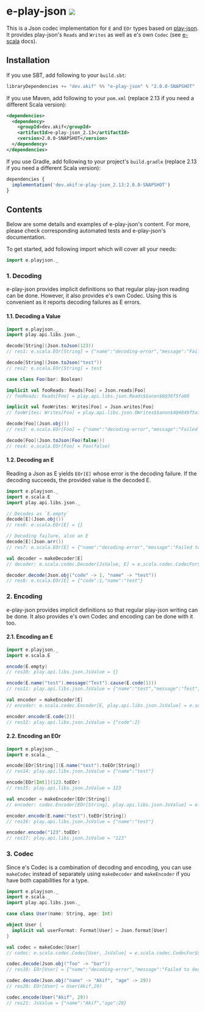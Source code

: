 [//]: # "This file is generated by [mdoc](https://scalameta.org/mdoc). Do not edit it directly as it will be overwritten. Instead edit corresponding file in docs folder."

# e-play-json [![](https://img.shields.io/badge/docs-2.0.0-SNAPSHOT-brightgreen.svg?style=for-the-badge&logo=scala&color=dc322f&labelColor=333333)](https://javadoc.io/doc/dev.akif/e-play-json)

This is a Json codec implementation for `E` and `EOr` types based on [play-json]((https://github.com/playframework/play-json)). It provides play-json's `Reads` and `Writes` as well as e's own `Codec` (see [e-scala](/e-scala/README.md#3-codec-decoder-and-encoder) docs).

## Installation

If you use SBT, add following to your `build.sbt`:

```scala
libraryDependencies += "dev.akif" %% "e-play-json" % "2.0.0-SNAPSHOT"
```
If you use Maven, add following to your `pom.xml` (replace 2.13 if you need a different Scala version):

```xml
<dependencies>
  <dependency>
    <groupId>dev.akif</groupId>
    <artifactId>e-play-json_2.13</artifactId>
    <version>2.0.0-SNAPSHOT</version>
  </dependency>
</dependencies>
```
If you use Gradle, add following to your project's `build.gradle` (replace 2.13 if you need a different Scala version):

```javascript
dependencies {
  implementation('dev.akif:e-play-json_2.13:2.0.0-SNAPSHOT')
}
```

## Contents

Below are some details and examples of e-play-json's content. For more, please check corresponding automated tests and e-play-json's documentation.

To get started, add following import which will cover all your needs:

```scala
import e.playjson._
```

### 1. Decoding

e-play-json provides implicit definitions so that regular play-json reading can be done. However, it also provides e's own Codec. Using this is convenient as it reports decoding failures as E errors.

#### 1.1. Decoding a Value

```scala
import e.playjson._
import play.api.libs.json._

decode[String](Json.toJson(123))
// res1: e.scala.EOr[String] = {"name":"decoding-error","message":"Failed to decode!","causes":[{"name":"obj","message":"error.expected.jsstring"}]}

decode[String](Json.toJson("test"))
// res2: e.scala.EOr[String] = test

case class Foo(bar: Boolean)

implicit val fooReads: Reads[Foo] = Json.reads[Foo]
// fooReads: Reads[Foo] = play.api.libs.json.Reads$$anon$6@36f5fa60

implicit val fooWrites: Writes[Foo] = Json.writes[Foo]
// fooWrites: Writes[Foo] = play.api.libs.json.OWrites$$anon$4@4849f5a1

decode[Foo](Json.obj())
// res3: e.scala.EOr[Foo] = {"name":"decoding-error","message":"Failed to decode!","causes":[{"name":"obj.bar","message":"error.path.missing"}]}

decode[Foo](Json.toJson(Foo(false)))
// res4: e.scala.EOr[Foo] = Foo(false)
```

#### 1.2. Decoding an E

Reading a Json as E yields `EOr[E]` whose error is the decoding failure. If the decoding succeeds, the provided value is the decoded E.

```scala
import e.playjson._
import e.scala.E
import play.api.libs.json._

// Decodes as `E.empty`
decode[E](Json.obj())
// res6: e.scala.EOr[E] = {}

// Decoding failure, also an E
decode[E](Json.arr())
// res7: e.scala.EOr[E] = {"name":"decoding-error","message":"Failed to decode!","causes":[{"name":"obj","message":"error.expected.jsobject"}]}

val decoder = makeDecoder[E]
// decoder: e.scala.codec.Decoder[JsValue, E] = e.scala.codec.CodecFor$$Lambda$9080/1354895721@49b77602

decoder.decode(Json.obj("code" -> 1, "name" -> "test"))
// res8: e.scala.EOr[E] = {"code":1,"name":"test"}
```

### 2. Encoding

e-play-json provides implicit definitions so that regular play-json writing can be done. It also provides e's own Codec and encoding can be done with it too.

#### 2.1. Encoding an E

```scala
import e.playjson._
import e.scala.E

encode(E.empty)
// res10: play.api.libs.json.JsValue = {}

encode(E.name("test").message("Test").cause(E.code(1)))
// res11: play.api.libs.json.JsValue = {"name":"test","message":"Test","causes":[{"code":1}]}

val encoder = makeEncoder[E]
// encoder: e.scala.codec.Encoder[E, play.api.libs.json.JsValue] = e.scala.codec.CodecFor$$Lambda$9094/1936355539@17757d3f

encoder.encode(E.code(2))
// res12: play.api.libs.json.JsValue = {"code":2}
```

#### 2.2. Encoding an EOr

```scala
import e.playjson._
import e.scala._

encode[EOr[String]](E.name("test").toEOr[String])
// res14: play.api.libs.json.JsValue = {"name":"test"}

encode[EOr[Int]](123.toEOr)
// res15: play.api.libs.json.JsValue = 123

val encoder = makeEncoder[EOr[String]]
// encoder: codec.Encoder[EOr[String], play.api.libs.json.JsValue] = e.scala.codec.CodecFor$$Lambda$9094/1936355539@4a8943b7

encoder.encode(E.name("test").toEOr[String])
// res16: play.api.libs.json.JsValue = {"name":"test"}

encoder.encode("123".toEOr)
// res17: play.api.libs.json.JsValue = "123"
```

### 3. Codec

Since e's Codec is a combination of decoding and encoding, you can use `makeCodec` instead of separately using `makeDecoder` and `makeEncoder` if you have both capabilities for a type.

```scala
import e.playjson._
import e.scala._
import play.api.libs.json._

case class User(name: String, age: Int)

object User {
  implicit val userFormat: Format[User] = Json.format[User]
}

val codec = makeCodec[User]
// codec: e.scala.codec.Codec[User, JsValue] = e.scala.codec.CodecFor$$anon$1@77c70251

codec.decode(Json.obj("foo" -> "bar"))
// res19: EOr[User] = {"name":"decoding-error","message":"Failed to decode!","causes":[{"name":"obj.age","message":"error.path.missing"},{"name":"obj.name","message":"error.path.missing"}]}

codec.decode(Json.obj("name" -> "Akif", "age" -> 29))
// res20: EOr[User] = User(Akif,29)

codec.encode(User("Akif", 29))
// res21: JsValue = {"name":"Akif","age":29}
```
